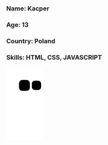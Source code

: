 ### Name: Kacper
### Age: 13
### Country: Poland
### Skills: HTML, CSS, JAVASCRIPT
<img src="https://github.com/rafaballerini/rafaballerini/blob/output/github-contribution-grid-snake.svg" alt="sneke"></a>


